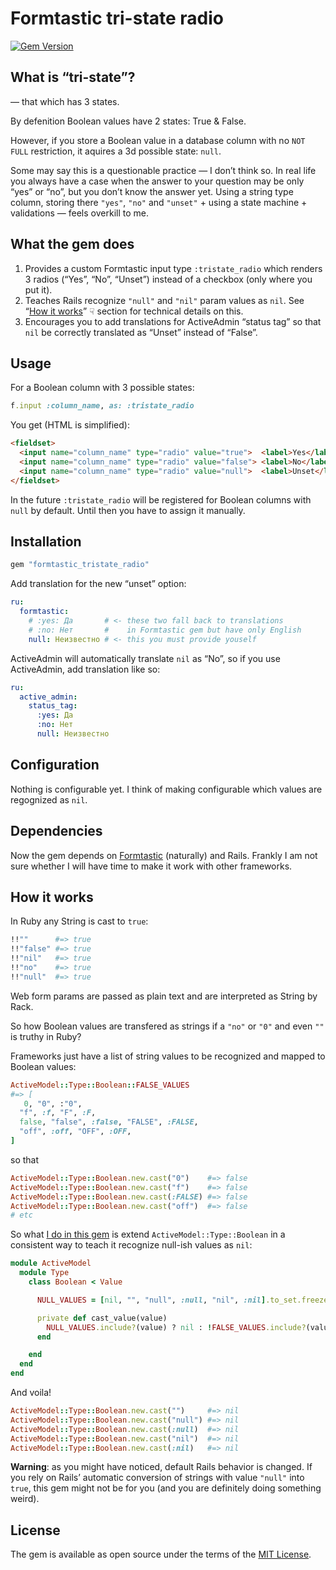 # Formtastic tri-state radio

[![Gem Version](https://badge.fury.io/rb/formtastic_tristate_radio.svg)](https://badge.fury.io/rb/formtastic_tristate_radio)

## What is “tri-state”?

— that which has 3 states.

By defenition Boolean values have 2 states: True & False.

However, if you store a Boolean value in a database column with no `NOT FULL` restriction, it aquires a 3d possible state: `null`.

Some may say this is a questionable practice — I don’t think so. In real life you always have a case when the answer to your question may be only “yes” or “no”, but you don’t know the answer yet. Using a string type column, storing there `"yes"`, `"no"` and `"unset"` + using a state machine + validations — feels overkill to me.


## What the gem does

1. Provides a custom Formtastic input type `:tristate_radio` which renders 3 radios (“Yes”, “No”, “Unset”) instead of a checkbox (only where you put it).
1. Teaches Rails recognize `"null"` and `"nil"` param values as `nil`. See “[How it works](#how-it-works)” ☟ section for technical details on this.
1. Encourages you to add translations for ActiveAdmin “status tag” so that `nil` be correctly translated as “Unset” instead of “False”.


## Usage

For a Boolean column with 3 possible states:

```ruby
f.input :column_name, as: :tristate_radio
```

You get (HTML is simplified):

```html
<fieldset>
  <input name="column_name" type="radio" value="true">  <label>Yes</label>
  <input name="column_name" type="radio" value="false"> <label>No</label>
  <input name="column_name" type="radio" value="null">  <label>Unset</label>
</fieldset>
```

In the future `:tristate_radio` will be registered for Boolean columns with `null` by default. Until then you have to assign it manually.


## Installation

```ruby
gem "formtastic_tristate_radio"
```

Add translation for the new “unset” option:

```yaml
ru:
  formtastic:
    # :yes: Да       # <- these two fall back to translations
    # :no: Нет       #    in Formtastic gem but have only English
    null: Неизвестно # <- this you must provide youself
```

ActiveAdmin will automatically translate `nil` as “No”, so if you use ActiveAdmin, add translation like so:

```yaml
ru:
  active_admin:
    status_tag:
      :yes: Да
      :no: Нет
      null: Неизвестно
```


## Configuration

Nothing is configurable yet. I think of making configurable which values are regognized as `nil`.


## Dependencies

Now the gem depends on [Formtastic](https://github.com/formtastic/formtastic) (naturally) and Rails. Frankly I am not sure whether I will have time to make it work with other frameworks.


## How it works

In Ruby any String is cast to `true`:

```ruby
!!""      #=> true
!!"false" #=> true
!!"nil"   #=> true
!!"no"    #=> true
!!"null"  #=> true
```

Web form params are passed as plain text and are interpreted as String by Rack.

So how Boolean values are transfered as strings if a `"no"` or `"0"` and even `""` is truthy in Ruby?

Frameworks just have a list of string values to be recognized and mapped to Boolean values:

```ruby
ActiveModel::Type::Boolean::FALSE_VALUES
#=> [
   0, "0", :"0",
  "f", :f, "F", :F,
  false, "false", :false, "FALSE", :FALSE,
  "off", :off, "OFF", :OFF,
]
```

so that

```ruby
ActiveModel::Type::Boolean.new.cast("0")    #=> false
ActiveModel::Type::Boolean.new.cast("f")    #=> false
ActiveModel::Type::Boolean.new.cast(:FALSE) #=> false
ActiveModel::Type::Boolean.new.cast("off")  #=> false
# etc
```

So what [I do in this gem](https://github.com/sergeypedan/formtastic_tristate_radio/blob/master/config/initializers/activemodel_type_boolean.rb) is extend `ActiveModel::Type::Boolean` in a consistent way to teach it recognize null-ish values as `nil`:

```ruby
module ActiveModel
  module Type
    class Boolean < Value

      NULL_VALUES = [nil, "", "null", :null, "nil", :nil].to_set.freeze

      private def cast_value(value)
        NULL_VALUES.include?(value) ? nil : !FALSE_VALUES.include?(value)
      end

    end
  end
end
```

And voila!

```ruby
ActiveModel::Type::Boolean.new.cast("")     #=> nil
ActiveModel::Type::Boolean.new.cast("null") #=> nil
ActiveModel::Type::Boolean.new.cast(:null)  #=> nil
ActiveModel::Type::Boolean.new.cast("nil")  #=> nil
ActiveModel::Type::Boolean.new.cast(:nil)   #=> nil
```

**Warning**: as you might have noticed, default Rails behavior is changed. If you rely on Rails’ automatic conversion of strings with value `"null"` into `true`, this gem might not be for you (and you are definitely doing something weird).


## License

The gem is available as open source under the terms of the [MIT License](https://opensource.org/licenses/MIT).
